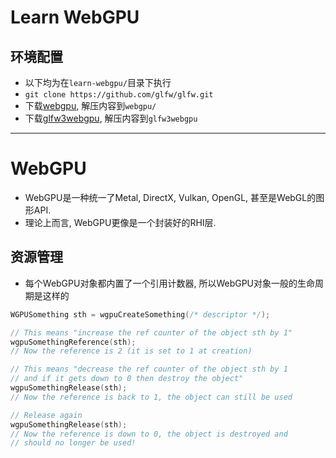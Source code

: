 # Learn WebGPU

## 环境配置
 - 以下均为在`learn-webgpu/`目录下执行
 - `git clone https://github.com/glfw/glfw.git`
 - 下载[webgpu](https://github.com/eliemichel/WebGPU-distribution/archive/refs/heads/wgpu.zip), 解压内容到`webgpu/`
 - 下载[glfw3webgpu](https://github.com/eliemichel/glfw3webgpu/releases/download/v1.0.1/glfw3webgpu-v1.0.1.zip), 解压内容到`glfw3webgpu`

---

# WebGPU
- WebGPU是一种统一了Metal, DirectX, Vulkan, OpenGL, 甚至是WebGL的图形API.
- 理论上而言, WebGPU更像是一个封装好的RHI层.

## 资源管理
- 每个WebGPU对象都内置了一个引用计数器, 所以WebGPU对象一般的生命周期是这样的
```cpp
WGPUSomething sth = wgpuCreateSomething(/* descriptor */);

// This means "increase the ref counter of the object sth by 1"
wgpuSomethingReference(sth);
// Now the reference is 2 (it is set to 1 at creation)

// This means "decrease the ref counter of the object sth by 1
// and if it gets down to 0 then destroy the object"
wgpuSomethingRelease(sth);
// Now the reference is back to 1, the object can still be used

// Release again
wgpuSomethingRelease(sth);
// Now the reference is down to 0, the object is destroyed and
// should no longer be used!
```